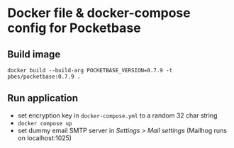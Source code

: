 # Docker file & docker-compose config for Pocketbase

## Build image

`docker build --build-arg POCKETBASE_VERSION=0.7.9 -t pbes/pocketbase:0.7.9 .`

## Run application
* set encryption key in `docker-compose.yml` to a random 32 char string
* `docker compose up`
* set dummy email SMTP server in _Settings > Mail settings_ (Mailhog runs on localhost:1025)